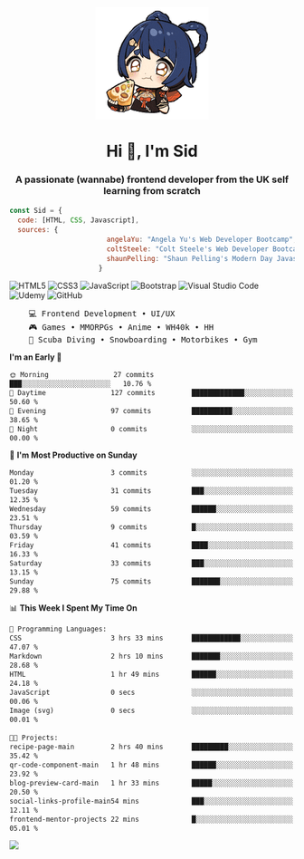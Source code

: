 <p align="center">
<img align="center" src="imgs/HuTaoPizza.gif" alt="Logo">
</p>
<h1 align="center">Hi 👋, I'm Sid</h1>
<h3 align="center">A passionate (wannabe) frontend developer from the UK self learning from scratch</h3>


```javascript
const Sid = {
  code: [HTML, CSS, Javascript],
  sources: {
                        angelaYu: "Angela Yu's Web Developer Bootcamp",
                        coltSteele: "Colt Steele's Web Developer Bootcamp",
                        shaunPelling: "Shaun Pelling's Modern Day Javascript"
                      }
```

![HTML5](https://img.shields.io/badge/html5-%23E34F26.svg?style=for-the-badge&logo=html5&logoColor=white)
![CSS3](https://img.shields.io/badge/css3-%231572B6.svg?style=for-the-badge&logo=css3&logoColor=white)
![JavaScript](https://img.shields.io/badge/javascript-%23323330.svg?style=for-the-badge&logo=javascript&logoColor=%23F7DF1E)
![Bootstrap](https://img.shields.io/badge/bootstrap-%238511FA.svg?style=for-the-badge&logo=bootstrap&logoColor=white)
![Visual Studio Code](https://img.shields.io/badge/Visual%20Studio%20Code-0078d7.svg?style=for-the-badge&logo=visual-studio-code&logoColor=white)
![Udemy](https://img.shields.io/badge/Udemy-A435F0?style=for-the-badge&logo=Udemy&logoColor=white)
![GitHub](https://img.shields.io/badge/github-%23121011.svg?style=for-the-badge&logo=github&logoColor=white)

<pre>
    💻 Frontend Development • UI/UX 
    🎮 Games • MMORPGs • Anime • WH40k • HH 
    💪 Scuba Diving • Snowboarding • Motorbikes • Gym
</pre>

<!--START_SECTION:waka-->
**I'm an Early 🐤** 

```text
🌞 Morning                27 commits          ███░░░░░░░░░░░░░░░░░░░░░░   10.76 % 
🌆 Daytime                127 commits         █████████████░░░░░░░░░░░░   50.60 % 
🌃 Evening                97 commits          ██████████░░░░░░░░░░░░░░░   38.65 % 
🌙 Night                  0 commits           ░░░░░░░░░░░░░░░░░░░░░░░░░   00.00 % 
```
📅 **I'm Most Productive on Sunday** 

```text
Monday                   3 commits           ░░░░░░░░░░░░░░░░░░░░░░░░░   01.20 % 
Tuesday                  31 commits          ███░░░░░░░░░░░░░░░░░░░░░░   12.35 % 
Wednesday                59 commits          ██████░░░░░░░░░░░░░░░░░░░   23.51 % 
Thursday                 9 commits           █░░░░░░░░░░░░░░░░░░░░░░░░   03.59 % 
Friday                   41 commits          ████░░░░░░░░░░░░░░░░░░░░░   16.33 % 
Saturday                 33 commits          ███░░░░░░░░░░░░░░░░░░░░░░   13.15 % 
Sunday                   75 commits          ███████░░░░░░░░░░░░░░░░░░   29.88 % 
```


📊 **This Week I Spent My Time On** 

```text
💬 Programming Languages: 
CSS                      3 hrs 33 mins       ████████████░░░░░░░░░░░░░   47.07 % 
Markdown                 2 hrs 10 mins       ███████░░░░░░░░░░░░░░░░░░   28.68 % 
HTML                     1 hr 49 mins        ██████░░░░░░░░░░░░░░░░░░░   24.18 % 
JavaScript               0 secs              ░░░░░░░░░░░░░░░░░░░░░░░░░   00.06 % 
Image (svg)              0 secs              ░░░░░░░░░░░░░░░░░░░░░░░░░   00.01 % 

🐱‍💻 Projects: 
recipe-page-main         2 hrs 40 mins       █████████░░░░░░░░░░░░░░░░   35.42 % 
qr-code-component-main   1 hr 48 mins        ██████░░░░░░░░░░░░░░░░░░░   23.92 % 
blog-preview-card-main   1 hr 33 mins        █████░░░░░░░░░░░░░░░░░░░░   20.50 % 
social-links-profile-main54 mins             ███░░░░░░░░░░░░░░░░░░░░░░   12.11 % 
frontend-mentor-projects 22 mins             █░░░░░░░░░░░░░░░░░░░░░░░░   05.01 % 
```


<!--END_SECTION:waka-->

<a href="">![](https://komarev.com/ghpvc/?username=sedaryildirim&style=for-the-badge)</a>
